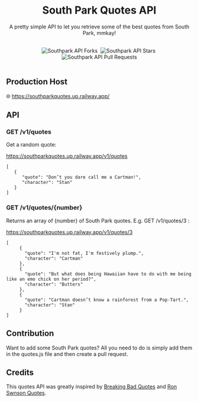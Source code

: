 <img src=''/>

<h1 align='center'>South Park Quotes API</h1>
<p align='center'>A pretty simple API to let you retrieve some of the best quotes from South Park, mmkay!</p>
&nbsp;
<div align='center' id='githubStats'>
 <img src='https://img.shields.io/github/forks/Thatskat/southpark-quotes-api?label=Forks&style=for-the-badge&color=%23bbf7d0' alt='Southpark API Forks'/>&nbsp;
 <img src='https://img.shields.io/github/stars/Thatskat/southpark-quotes-api?style=for-the-badge&color=%23bbf7d0' alt='Southpark API Stars'/>&nbsp;
 <img src='https://img.shields.io/github/issues-pr/Thatskat/southpark-quotes-api?style=for-the-badge&color=%23bbf7d0' alt='Southpark API Pull Requests'/>
</div>
&nbsp;
<h2>Production Host</h2>
🌐 <a href='https://southparkquotes.up.railway.app/'>https://southparkquotes.up.railway.app/</a>
&nbsp;

<h2>API</h2>
<h3><b>GET /v1/quotes</b></h3>
<p>Get a random quote:</p>
<a href='https://southparkquotes.up.railway.app/v1/quotes'>https://southparkquotes.up.railway.app/v1/quotes</a>
&nbsp;

```
[
   {
      "quote": "Don’t you dare call me a Cartman!",
      "character": "Stan"
   }
]
```


<h3><b>GET /v1/quotes/{number}</b></h3>
<p>Returns an array of {number} of South Park quotes. E.g. GET /v1/quotes/3 :</p>
<a href='https://southparkquotes.up.railway.app/v1/quotes/3'>https://southparkquotes.up.railway.app/v1/quotes/3</a>
&nbsp;

```
[
     {
       "quote": "I'm not fat, I'm festively plump.",
       "character": "Cartman"
     },
     {
       "quote": "But what does being Hawaiian have to do with me being like an emo chick on her period?",
       "character": "Butters"
     },
     {
       "quote": "Cartman doesn’t know a rainforest from a Pop-Tart.",
       "character": "Stan"
     }
]
```

<h2>Contribution</h2>
<p>Want to add some South Park quotes? All you need to do is simply add them in the quotes.js file and then create a pull request.</p>

<h2>Credits</h2>
<p>This quotes API was greatly inspired by <a href='https://github.com/shevabam/breaking-bad-quotes'>Breaking Bad Quotes</a> and <a href='https://github.com/jamesseanwright/ron-swanson-quotes'>Ron Swnson Quotes</a>.</p>
